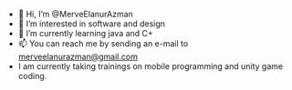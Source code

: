 - 👋 Hi, I’m @MerveElanurAzman 
- 👀 I’m interested in software and design
- 🌱 I’m currently learning java and C+
- 📫 You can reach me by sending an e-mail to merveelanurazman@gmail.com
- I am currently taking trainings on mobile programming and unity game coding.

<!---
MElaAzman/MElaAzman is a ✨ special ✨ repository because its `README.md` (this file) appears on your GitHub profile.
You can click the Preview link to take a look at your changes.
--->
